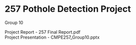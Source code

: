 # 257 Pothole Detection Project
Group 10

Project Report - 257 Final Report.pdf \
Project Presentation - CMPE257_Group10.pptx

